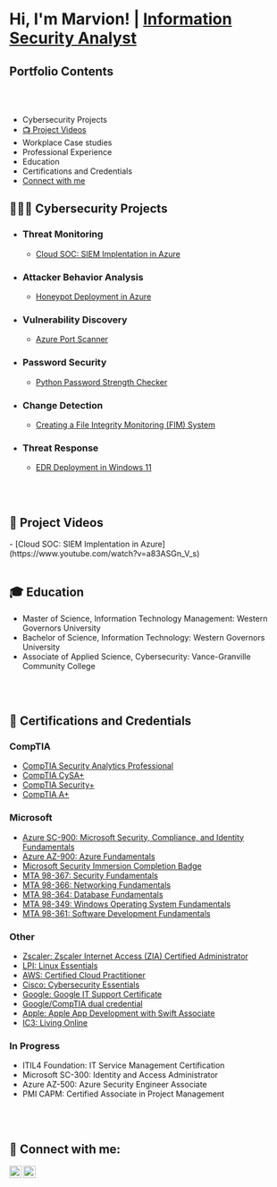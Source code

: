 # Hi, I'm Marvion! | [Information Security Analyst](https://www.linkedin.com/in/marvioncriddle)
## Portfolio Contents
<br/>
<br/>


+ Cybersecurity Projects
+ [📺 Project Videos](#project-videos)
+ Workplace Case studies
+ Professional Experience
+ Education
+ Certifications and Credentials
+ [Connect with me](#connect-with-me)

## 👨🏾‍💻 Cybersecurity Projects

- ### Threat Monitoring
  - [Cloud SOC:  SIEM Implentation in Azure](https://github.com/marvioncriddle/activeDirectoryLab)
- ### Attacker Behavior Analysis
  - [Honeypot Deployment in Azure](https://github.com/marvioncriddle/activeDirectoryLab)
- ### Vulnerability Discovery
  - [Azure Port Scanner](https://github.com/marvioncriddle/activeDirectoryLab)
- ### Password Security
  - [Python Password Strength Checker](https://github.com/marvioncriddle/activeDirectoryLab)
- ### Change Detection
  - [Creating a File Integrity Monitoring (FIM) System](https://github.com/marvioncriddle/activeDirectoryLab)
- ### Threat Response
  - [EDR Deployment in Windows 11](https://github.com/marvioncriddle/activeDirectoryLab)
<br/>
<br/>


<h2 id="project-videos">🎥 Project Videos</h2>
- [Cloud SOC:  SIEM Implentation in Azure](https://www.youtube.com/watch?v=a83ASGn_V_s)
<br/>
<br/>


## 🎓 Education
- Master of Science, Information Technology Management:  Western Governors University
- Bachelor of Science, Information Technology:  Western Governors University
- Associate of Applied Science, Cybersecurity:  Vance-Granville Community College
<br/>
<br/>


## 📜 Certifications and Credentials

### CompTIA
- [CompTIA Security Analytics Professional](https://www.credly.com/badges/31fca9ba-0401-484e-b715-2d994d3a1dd8/public_url)
- [CompTIA CySA+](https://www.credly.com/badges/a44b41dc-17d6-4efd-b154-06825dddfe50/public_url)
- [CompTIA Security+](https://www.credly.com/badges/1d1293a5-ed72-4d3a-9f0a-e83c5fbb8179/public_url)
- [CompTIA A+](https://www.credly.com/badges/692e2232-ce22-44f2-817e-a8d9bb2bfa7c/public_url)

### Microsoft
- [Azure SC-900:  Microsoft Security, Compliance, and Identity Fundamentals](https://www.credly.com/badges/28df03fc-f439-44c9-902d-93d7f29e1315/public_url)
- [Azure AZ-900:  Azure Fundamentals](https://www.credly.com/badges/28df03fc-f439-44c9-902d-93d7f29e1315/public_url)
- [Microsoft Security Immersion Completion Badge](https://www.credly.com/badges/a3fe048f-1245-4cee-965d-fb5d26e191bf)
- [MTA 98-367: Security Fundamentals](https://www.credly.com/badges/4a1ec7fe-4112-4597-80c1-8cefc0ec1383/public_url)
- [MTA 98-366: Networking Fundamentals](https://www.credly.com/badges/4ae36cbd-f9d3-40b6-ab68-4244ecc15558/public_url)
- [MTA 98-364: Database Fundamentals](https://www.credly.com/badges/45d574b1-b36d-498a-add7-9c94a2353fb4/public_url)
- [MTA 98-349: Windows Operating System Fundamentals](https://www.credly.com/badges/c6e1d202-48f0-40f3-be9c-10b48834604b/public_url)
- [MTA 98-361: Software Development Fundamentals](https://www.credly.com/badges/45fb6a33-01e9-4f0a-9c03-47dfec382e1d/public_url)

### Other
- [Zscaler:  Zscaler Internet Access (ZIA) Certified Administrator](https://verify.skilljar.com/c/2fknrksntukq)
- [LPI:  Linux Essentials](https://cs.lpi.org/caf/Xamman/certification/verify/LPI000556881/hp67y36ekw)
- [AWS:  Certified Cloud Practitioner](https://www.credly.com/badges/d22d02b4-ffde-4358-83d4-544778fb1cdc/public_url)
- [Cisco:  Cybersecurity Essentials](https://www.credly.com/badges/6ec6f000-48e9-4f84-83a1-a9e2000c63f9/public_url)
- [Google:  Google IT Support Certificate](https://www.credly.com/badges/176077e3-f584-468e-9e70-be2e5a9c2c60/public_url)
- [Google/CompTIA dual credential](https://www.credly.com/badges/d0d16c14-50c6-45ad-9d8f-53f5c8c57008/public_url)
- [Apple:  Apple App Development with Swift Associate](https://www.credly.com/badges/9e2f5219-6ac5-4ea3-8a7b-01da96214e7c/public_url)
- [IC3:  Living Online](https://www.credly.com/badges/612fe89d-e721-4634-a21c-e563ac9a74ed/public_url)

### In Progress
- ITIL4 Foundation:  IT Service Management Certification
- Microsoft SC-300:  Identity and Access Administrator
- Azure AZ-500:  Azure Security Engineer Associate
- PMI CAPM:  Certified Associate in Project Management
<br/>
<br/>


<h2> 🤳 Connect with me:</h2>

[<img align="left" alt="JoshMadakor | Twitter" width="22px" src="https://cdn.jsdelivr.net/npm/simple-icons@v3/icons/twitter.svg" />][twitter]
[<img align="left" alt="JoshMadakor | LinkedIn" width="22px" src="https://cdn.jsdelivr.net/npm/simple-icons@v3/icons/linkedin.svg" />][linkedin]

[twitter]: https://twitter.com/ByteCyzeNetwrks
[linkedin]: https://www.linkedin.com/in/marvioncriddle/
